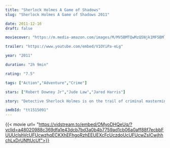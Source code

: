 ```yaml
---
title: "Sherlock Holmes A Game of Shadows"
slug: "Sherlock Holmes A Game of Shadows 2011"

date: 2011-12-16
draft: false

moviecover: "https://m.media-amazon.com/images/M/MV5BMTQwMzQ5Njk1MF5BMl5BanBnXkFtZTcwNjIxNzIxNw@@._V1_UX182_CR0,0,182,268_AL_.jpg"

trailer: "https://www.youtube.com/embed/V1OYiPa-eLg"

year: "2011"

duration: "2h 9min"

rating: "7.5"

tags: ["Action","Adventure","Crime"]

stars: ["Robert Downey Jr","Jude Law","Jared Harris"]

story: "Detective Sherlock Holmes is on the trail of criminal mastermind Professor Moriarty, who is carrying out a string of random crimes across Europe. "

imdbId: "tt1515091"
---
```


{{< movie url= "https://vidstream.to/embed/OMyoDHQeUq/?vclid=a48020988c369dfa1e43dcb7bd3a0b4b7759ad1cb06a0aff88f7ecbbFUUUclshVcUFUcwzhqECKXhEFhgoRzhEEUEXcFcUczdoUcUFUcwZsICwjhhchLxDrUNftUcUf">}}
